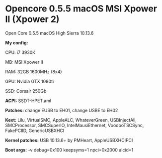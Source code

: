 # Opencore 0.5.5 macOS MSI Xpower II (Xpower 2)

Open Core 0.5.5
macOS High Sierra 10.13.6

**My config:**

CPU: i7 3930K

MB: MSI Xpower II

RAM: 32GB 1600MHz (8x4)

GPU: Nvidia GTX 1080ti

SSD: Corsair 250Gb

**ACPI:** SSDT-HPET.aml

**Patches:** change EUSB to EH01, change USBE to EH02

**Kext:** Lilu, VirtualSMC, AppleALC, WhateverGreen, USBInjectAll, SMCProcessor, SMCSuperIO, IntelMausiEthernet, VoodooTSCSync, FakePCIID, GenericUSBXHCI

**Kernel patches:** USB 10.13.6+ by PMHeart, AppleUSBXHCIPCI

**Boot args:** -v debug=0x100 keepsyms=1 npci=0x2000 alcid=1
